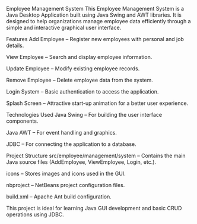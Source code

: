 Employee Management System
This Employee Management System is a Java Desktop Application built using Java Swing and AWT libraries. It is designed to help organizations manage employee data efficiently through a simple and interactive graphical user interface.

Features
Add Employee – Register new employees with personal and job details.

View Employee – Search and display employee information.

Update Employee – Modify existing employee records.

Remove Employee – Delete employee data from the system.

Login System – Basic authentication to access the application.

Splash Screen – Attractive start-up animation for a better user experience.

Technologies Used
Java Swing – For building the user interface components.

Java AWT – For event handling and graphics.

JDBC – For connecting the application to a database.

Project Structure
src/employee/management/system – Contains the main Java source files (AddEmployee, ViewEmployee, Login, etc.).

icons – Stores images and icons used in the GUI.

nbproject – NetBeans project configuration files.

build.xml – Apache Ant build configuration.

This project is ideal for learning Java GUI development and basic CRUD operations using JDBC.
